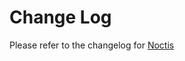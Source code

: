 # Change Log

Please refer to the changelog for [Noctis](https://github.com/liviuschera/noctis/blob/master/CHANGELOG.md)
